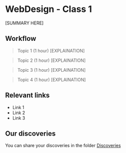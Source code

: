 # WebDesign - Class 1

[SUMMARY HERE]

## Workflow

> Topic 1 (1 hour)
[EXPLAINATION]

> Topic 2 (1 hour)
[EXPLAINATION]

> Topic 3 (1 hour)
[EXPLAINATION]

> Topic 4 (1 hour)
[EXPLAINATION]

## Relevant links

- Link 1
- Link 2
- Link 3

## Our discoveries

You can share your discoveries in the folder [Discoveries](https://github.com/felipez3r0/openclasses/Examples/Webdesign/Class_1/Discoveries)
